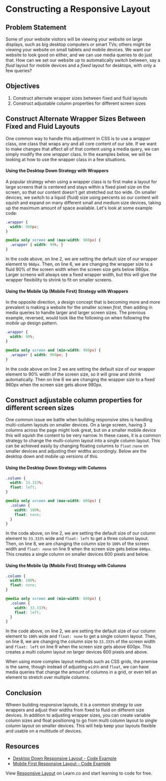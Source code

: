 # Constructing a Responsive Layout

## Problem Statement

Some of your website visitors will be viewing your website on large displays,
such as big desktop computers or smart TVs; others might be viewing your website
on small tablets and mobile devices. We want our website to look good on either,
and we can use media queries to do just that. How can we set our website up to
automatically switch between, say a _fluid_ layout for mobile devices and a _fixed_
layout for desktops, with only a few queries?

## Objectives

1. Construct alternate wrapper sizes between fixed and fluid layouts
2. Construct adjustable column properties for different screen sizes

## Construct Alternate Wrapper Sizes Between Fixed and Fluid Layouts

One common way to handle this adjustment in CSS is to use a _wrapper_ class, one
class that wraps any and all core content of our site.  If we want to make
changes that affect all of that content using a media query, we can simply
modify the one _wrapper_ class. In the examples below, we will be looking at how
to use the wrapper class in a few situations.

#### Using the Desktop Down Strategy with Wrappers

A popular strategy when using a wrapper class is to first make a layout for
large screens that is centered and stays within a fixed pixel size on the
screen, so that our content doesn't get stretched out too wide. On smaller
devices, we switch to a liquid (fluid) size using percents so our content will
squish and expand on many different small and medium size devices, taking up the
maximum amount of space available. Let's look at some example code:

```css
.wrapper {
  width: 960px;
}

@media only screen and (max-width: 980px) {
  .wrapper { width: 90%; }
}
```

In the code above, on line 2, we are setting the default size of our wrapper
element to `960px`. Then, on line 6, we are changing the wrapper size to a fluid
90% of the screen width when the screen size gets below 980px. Larger screens
will always see a fixed wrapper width, but this will give the wrapper
flexibility to shrink to fit on smaller screens.

#### Using the Mobile Up (Mobile First) Strategy with Wrappers

In the opposite direction, a design concept that is becoming more and more
prevalent is making a website for the smaller screen _first_, then adding in
media queries to handle larger and larger screen sizes.  The previous example,
reversed, would look like the following on when following the _mobile up_ design
pattern.

```css
.wrapper {
  width: 90%;
}

@media only screen and (min-width: 980px) {
  .wrapper { width: 960px; }
}
```

In the code above on line 2 we are setting the default size of our wrapper
element to 90% width of the screen size, so it will grow and shrink
automatically. Then on line 6 we are changing the wrapper size to a fixed 960px
when the screen size gets above 980px.

## Construct adjustable column properties for different screen sizes 

One common issue we battle when building responsive sites is handling
multi-column layouts on smaller devices. On a large screen, having 3 columns
across the page might look great, but on a smaller mobile device this will
squish the content to be very narrow. In these cases, it is a common strategy to
change the multi-column layout into a single column layout. This can be achieved
easily by changing floating columns to `float:none` on smaller devices and
adjusting their widths accordingly. Below are the desktop down and mobile up
versions of this.

#### Using the Desktop Down Strategy with Columns

```css
.column {
  width: 33.333%;
  float: left;
}

@media only screen and (max-width: 600px) {
  .column {
    width: 100%;
    float: none;
  }
}
```

In the code above, on line 2, we are setting the default size of our column
element to `33.333%` wide and `float: left` to get a three column layout. Then,
on line 8, we are changing the column size to `100%` of the screen width and
`float: none` on line 9 when the screen size gets below `600px`. This creates a
single column on smaller devices 600 pixels and below.

#### Using the Mobile Up (Mobile First) Strategy with Columns

```css
.column {
  width: 100%;
  float: none;
}

@media only screen and (min-width: 600px) {
  .column {
    width: 33.333%;
    float: left;
  }
}
```

In the code above, on line 2, we are setting the default size of our column
element to `100%` wide and `float: none` to get a single column layout. Then, on
line 8, we are changing the column size to `33.333%` of the screen width and
`float: left` on line 9 when the screen size gets above 600px. This creates a
multi column layout on larger devices 600 pixels and above.

When using more complex layout methods such as CSS grids, the premise is the
same, though instead of adjusting `width` and `float`, we can have media queries
that change the amount of columns in a grid, or even tell an element to stretch
over multiple columns.

## Conclusion

Whwen building responsive layouts, it is a common strategy to use wrappers and
adjust their  widths from fixed to fluid on different size devices. In addition
to adjusting wrapper sizes, you can create variable column sizes and float positioning
to go from multi column layout to single column layout on smaller devices. This
will help keep your layouts flexible and usable on a multitude of devices.

## Resources

- [Desktop Down Responsive Layout - Code Example](http://jsfiddle.net/flatiron_school/jERBH/4/)
- [Mobile First Responsive Layout - Code Example](http://jsfiddle.net/flatiron_school/jERBH/5/)

<p data-visibility='hidden'>View <a href='https://learn.co/lessons/responsive-layout'>Responsive Layout</a> on Learn.co and start learning to code for free.</p>
